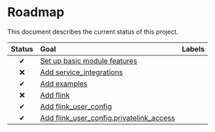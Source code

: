 # Roadmap

This document describes the current status of this project.


| Status | Goal | Labels | 
| :---: | :--- | --- | 
| ✔ | [Set up basic module features]() || 
| ❌ | [Add service_integrations]() ||
| ✔ | [Add examples]() ||
| ❌ | [Add flink]() ||
| ✔ | [Add flink_user_config]() ||
| ✔ | [Add flink_user_config.privatelink_access]() ||